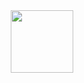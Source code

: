 <div id="header" align="center">
  <img src="https://gifs.obs.ru-moscow-1.hc.sbercloud.ru/f87febe83e81ad255750de20b689cfe9f100b9b84823a1c28fe257251ef0352b.gif" width="100"/>
</div>
<!--
**DizarGG/DizarGG** is a ✨ _special_ ✨ repository because its `README.md` (this file) appears on your GitHub profile.

Here are some ideas to get you started:

- 🔭 I’m currently working on ...
- 🌱 I’m currently learning ...
- 👯 I’m looking to collaborate on ...
- 🤔 I’m looking for help with ...
- 💬 Ask me about ...
- 📫 How to reach me: ...
- 😄 Pronouns: ...
- ⚡ Fun fact: ...
-->
